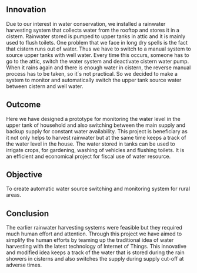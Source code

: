## Innovation

Due to our interest in water conservation, we installed a rainwater harvesting system that collects water from the rooftop and stores it in a cistern. Rainwater stored is pumped to upper tanks in attic and it is mainly used to flush toilets.
One problem that we face in long dry spells is the fact that cistern runs out of water. Thus we have to switch to a manual system to source upper tanks with well water. Every time this occurs, someone has to go to the attic, switch the water system and deactivate cistern water pump. When it rains again and there is enough water in cistern, the reverse manual process has to be taken, so it´s not practical.
So we decided to make a system to monitor and automatically switch the upper tank source water between cistern and well water.

## Outcome

Here we have designed a prototype for monitoring the water level in the upper tank of household and also switching between the main supply and backup supply for constant water availability. This project is beneficiary as it not only helps to harvest rainwater but at the same time keeps a track of the water level in the house. The water stored in tanks can be used to irrigate crops, for gardening, washing of vehicles and flushing toilets. It is an efficient and economical project for fiscal use of water resource.

## Objective

To create automatic water source switching and monitoring system for rural areas. 

## Conclusion

The earlier rainwater harvesting systems were feasible but they required much human effort and attention. Through this project we have aimed to simplify the human efforts by teaming up the traditional idea of water harvesting with the latest technology of Internet of Things. This innovative and modified idea keeps a track of the water that is stored during the rain showers in cisterns and also switches the supply during supply cut-off at adverse times.
